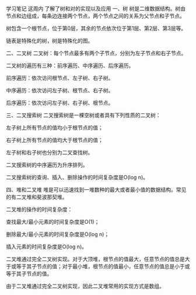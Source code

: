 学习笔记
这周内 了解了树和对的实现以及应用
一、树
树是二维数据结构。树由节点和边组成，每条边连接两个节点，两个节点之间的关系为父节点和子节点。

树包含一个根节点，位于第0层，其余的节点依次位于第1层、第2层、第3层等。

链表是特殊化的树，树是特殊化的图。

二、二叉树
二叉树：每个节点最多有两个子节点，分别为左子节点和右子节点。

二叉树的遍历有三种：前序遍历、中序遍历、后序遍历。

前序遍历：依次访问根节点、左子树、右子树。

中序遍历：依次访问左子树、根节点、右子树。

后序遍历：依次访问左子树、右子树、根节点。

三、二叉搜索树
二叉搜索树是一棵空树或者具有下列性质的二叉树：

左子树上所有节点的值均小于根节点的值；

右子树上所有节点的值均大于根节点的值；

左子树和右子树也分别为二叉查找树。

二叉搜索树的中序遍历为升序排列。

二叉搜索树的查询、插入、删除操作的时间复杂度是O(log n)。

四、堆和二叉堆
堆是可以迅速找到一堆数种的最大或者最小值的数据结构。常见的有二叉堆和斐波那契堆。

二叉堆的操作的时间复杂度：

查找最大/最小元素的时间复杂度是O(1)；

删除最大/最小元素的时间复杂度是O(log n)；

插入元素的时间复杂度是O(log n)。

二叉堆通过完全二叉树实现。对于大顶堆，根节点的值最大，任意节点的值总是大于或等于其子节点的值；对于最小堆，根节点的值最小，任意节点的值总是小于或等于其子节点的值。

由于二叉堆通过完全二叉树实现，因此二叉堆常用的实现方式是数组。
